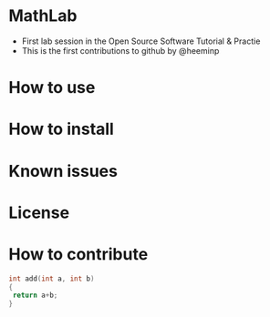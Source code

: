 # MathLab
  * First lab session in the Open Source Software Tutorial &amp; Practie
  * This is the first contributions to github by @heeminp

# How to use

# How to install

# Known issues

# License

# How to contribute

 ```C++
 int add(int a, int b)
 {
  return a+b;
 }
 ```
